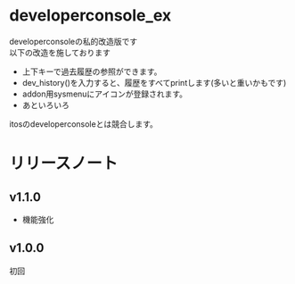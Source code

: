 # developerconsole_ex
developerconsoleの私的改造版です  
以下の改造を施しております
* 上下キーで過去履歴の参照ができます。  
* dev_history()を入力すると、履歴をすべてprintします(多いと重いかもです)
* addon用sysmenuにアイコンが登録されます。
* あといろいろ

itosのdeveloperconsoleとは競合します。

# リリースノート
## v1.1.0
* 機能強化
## v1.0.0
初回